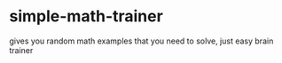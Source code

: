 # simple-math-trainer
gives you random math examples that you need to solve, just easy brain trainer
